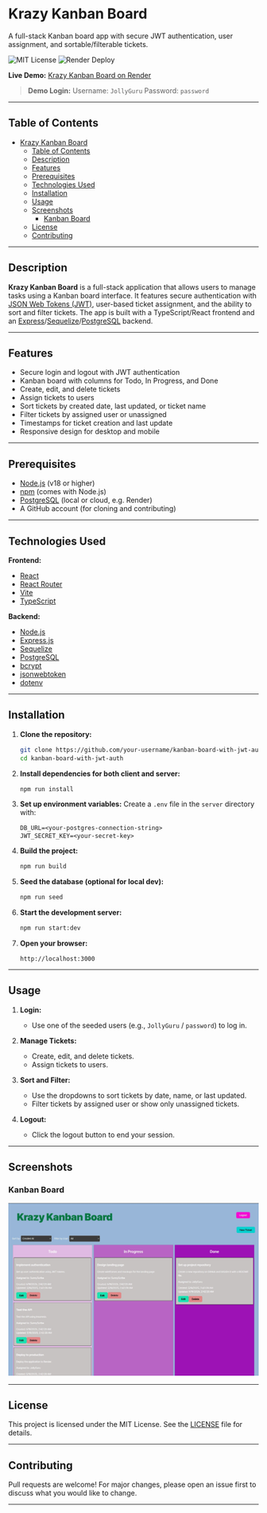 # Krazy Kanban Board

A full-stack Kanban board app with secure JWT authentication, user assignment, and sortable/filterable tickets.

![MIT License](https://img.shields.io/badge/license-MIT-green)
![Render Deploy](https://img.shields.io/badge/Deployed-Render-blue)

**Live Demo:** [Krazy Kanban Board on Render](https://kanban-board-with-jwt-auth.onrender.com)

> **Demo Login:**
> Username: `JollyGuru`
> Password: `password`

---

## Table of Contents

- [Krazy Kanban Board](#krazy-kanban-board)
  - [Table of Contents](#table-of-contents)
  - [Description](#description)
  - [Features](#features)
  - [Prerequisites](#prerequisites)
  - [Technologies Used](#technologies-used)
  - [Installation](#installation)
  - [Usage](#usage)
  - [Screenshots](#screenshots)
    - [Kanban Board](#kanban-board)
  - [License](#license)
  - [Contributing](#contributing)

---

## Description

**Krazy Kanban Board** is a full-stack application that allows users to manage tasks using a Kanban board interface.
It features secure authentication with [JSON Web Tokens (JWT)](https://jwt.io/), user-based ticket assignment, and the ability to sort and filter tickets.
The app is built with a TypeScript/React frontend and an [Express](https://expressjs.com/)/[Sequelize](https://sequelize.org/)/[PostgreSQL](https://www.postgresql.org/) backend.

---

## Features

-   Secure login and logout with JWT authentication
-   Kanban board with columns for Todo, In Progress, and Done
-   Create, edit, and delete tickets
-   Assign tickets to users
-   Sort tickets by created date, last updated, or ticket name
-   Filter tickets by assigned user or unassigned
-   Timestamps for ticket creation and last update
-   Responsive design for desktop and mobile

---

## Prerequisites

-   [Node.js](https://nodejs.org/) (v18 or higher)
-   [npm](https://www.npmjs.com/) (comes with Node.js)
-   [PostgreSQL](https://www.postgresql.org/) (local or cloud, e.g. Render)
-   A GitHub account (for cloning and contributing)

---

## Technologies Used

**Frontend:**

-   [React](https://reactjs.org/)
-   [React Router](https://reactrouter.com/)
-   [Vite](https://vitejs.dev/)
-   [TypeScript](https://www.typescriptlang.org/)

**Backend:**

-   [Node.js](https://nodejs.org/)
-   [Express.js](https://expressjs.com/)
-   [Sequelize](https://sequelize.org/)
-   [PostgreSQL](https://www.postgresql.org/)
-   [bcrypt](https://github.com/kelektiv/node.bcrypt.js)
-   [jsonwebtoken](https://github.com/auth0/node-jsonwebtoken)
-   [dotenv](https://github.com/motdotla/dotenv)

---

## Installation

1. **Clone the repository:**

    ```bash
    git clone https://github.com/your-username/kanban-board-with-jwt-auth.git
    cd kanban-board-with-jwt-auth
    ```

2. **Install dependencies for both client and server:**

    ```bash
    npm run install
    ```

3. **Set up environment variables:**
   Create a `.env` file in the `server` directory with:

    ```env
    DB_URL=<your-postgres-connection-string>
    JWT_SECRET_KEY=<your-secret-key>
    ```

4. **Build the project:**

    ```bash
    npm run build
    ```

5. **Seed the database (optional for local dev):**

    ```bash
    npm run seed
    ```

6. **Start the development server:**

    ```bash
    npm run start:dev
    ```

7. **Open your browser:**
    ```
    http://localhost:3000
    ```

---

## Usage

1. **Login:**

    - Use one of the seeded users (e.g., `JollyGuru` / `password`) to log in.

2. **Manage Tickets:**

    - Create, edit, and delete tickets.
    - Assign tickets to users.

3. **Sort and Filter:**

    - Use the dropdowns to sort tickets by date, name, or last updated.
    - Filter tickets by assigned user or show only unassigned tickets.

4. **Logout:**
    - Click the logout button to end your session.

---

## Screenshots

### Kanban Board

![Kanban Board Screenshot](./client/src/assets/kanban-board.jpg)

---

## License

This project is licensed under the MIT License. See the [LICENSE](LICENSE) file for details.

---

## Contributing

Pull requests are welcome! For major changes, please open an issue first to discuss what you would like to change.

---
